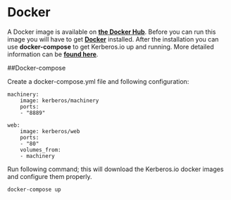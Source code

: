 # Docker

A Docker image is available on [**the Docker Hub**](https://hub.docker.com/u/kerberos/). Before you can run this image you will have to get [**Docker**](https://docker.com) installed. After the installation you can use **docker-compose** to get Kerberos.io up and running. More detailed information can be [**found here**](https://blog.cedric.ws/kerberosio-available-on-docker).

##Docker-compose

Create a docker-compose.yml file and following configuration:

    machinery:
        image: kerberos/machinery
        ports:
        - "8889"

    web:
        image: kerberos/web
        ports:
        - "80"
        volumes_from:
        - machinery

Run following command; this will download the Kerberos.io docker images and configure them properly.

    docker-compose up